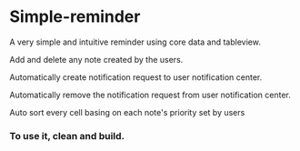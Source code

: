 # Simple-reminder
A very simple and intuitive reminder using core data and tableview.

Add and delete any note created by the users.

Automatically create notification request to user notification center.

Automatically remove the notification request from user notification center.

Auto sort every cell basing on each note's priority set by users

### To use it, clean and build.
